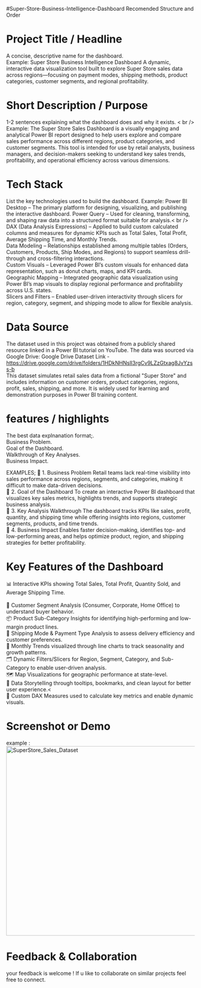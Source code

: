 #Super-Store-Business-Intelligence-Dashboard
Recomended Structure and Order
# Project Title / Headline 
A concise, descriptive name for the dashboard.<br />
Example: Super Store Business Intelligence Dashboard
A dynamic, interactive data visualization tool built to explore Super Store sales data across regions—focusing on payment modes, shipping methods, product categories, customer segments, and regional profitability.

# Short Description / Purpose 
1-2 sentences explaining what the dashboard does and why it exists. < br />
Example: The Super Store Sales Dashboard is a visually engaging and analytical Power BI report designed to help users explore and compare sales performance across different regions, product categories, and customer segments. This tool is intended for use by retail analysts, business managers, and decision-makers seeking to understand key sales trends, profitability, and operational efficiency across various dimensions.

# Tech Stack
List the key technologies used to build the dashboard. 
Example: Power BI Desktop – The primary platform for designing, visualizing, and publishing the interactive dashboard.
Power Query – Used for cleaning, transforming, and shaping raw data into a structured format suitable for analysis.< br />
DAX (Data Analysis Expressions) – Applied to build custom calculated columns and measures for dynamic KPIs such as Total Sales, Total Profit, Average Shipping Time, and Monthly Trends.<br />
Data Modeling – Relationships established among multiple tables (Orders, Customers, Products, Ship Modes, and Regions) to support seamless drill-through and cross-filtering interactions.<br />
Custom Visuals – Leveraged Power BI’s custom visuals for enhanced data representation, such as donut charts, maps, and KPI cards. <br />
Geographic Mapping – Integrated geographic data visualization using Power BI’s map visuals to display regional performance and profitability across U.S. states.<br />
Slicers and Filters – Enabled user-driven interactivity through slicers for region, category, segment, and shipping mode to allow for flexible analysis.<br />

# Data Source
The dataset used in this project was obtained from a publicly shared resource linked in a Power BI tutorial on YouTube. The data was sourced via Google Drive:
Google Drive Dataset Link - https://drive.google.com/drive/folders/1HDkNHNslI3rgCv9LZzGtxag8JvYzss-b<br />
This dataset simulates retail sales data from a fictional "Super Store" and includes information on customer orders, product categories, regions, profit, sales, shipping, and more. It is widely used for learning and demonstration purposes in Power BI training content.

# features / highlights 
The best data explnanation format;.<br />
Business Problem.<br />
Goal of the Dashboard.<br />
Walkthrough of Key Analyses.<br />
Business Impact.<br />

EXAMPLES;
🔹 1. Business Problem
Retail teams lack real-time visibility into sales performance across regions, segments, and categories, making it difficult to make data-driven decisions.<br />
🔹 2. Goal of the Dashboard
To create an interactive Power BI dashboard that visualizes key sales metrics, highlights trends, and supports strategic business analysis.<br />
🔹 3. Key Analysis Walkthrough
The dashboard tracks KPIs like sales, profit, quantity, and shipping time while offering insights into regions, customer segments, products, and time trends.<br />
🔹 4. Business Impact
Enables faster decision-making, identifies top- and low-performing areas, and helps optimize product, region, and shipping strategies for better profitability.<br />


# Key Features of the Dashboard
📊 Interactive KPIs showing Total Sales, Total Profit, Quantity Sold, and Average Shipping Time.<br />  
🧾 Customer Segment Analysis (Consumer, Corporate, Home Office) to understand buyer behavior.<br />
📦 Product Sub-Category Insights for identifying high-performing and low-margin product lines.<br />
🚚 Shipping Mode & Payment Type Analysis to assess delivery efficiency and customer preferences.<br />
📅 Monthly Trends visualized through line charts to track seasonality and growth patterns.<br />
🗂️ Dynamic Filters/Slicers for Region, Segment, Category, and Sub-Category to enable user-driven analysis.<br />
🗺️ Map Visualizations for geographic performance at state-level.<br />
📌 Data Storytelling through tooltips, bookmarks, and clean layout for better user experience.<<br />
🧮 Custom DAX Measures used to calculate key metrics and enable dynamic visuals.<br />

# Screenshot or Demo
 example : <img width="506" alt="SuperStore_Sales_Dataset" src="https://github.com/user-attachments/assets/d9fa5a00-128a-4a24-bd23-33242f102eb8" />

 # Feedback & Collaboration
 your feedback is welcome ! If u like to collaborate on similar projects feel free to connect.
